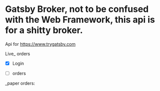 # Gatsby Broker, not to be confused with the Web Framework, this api is for a shitty broker. 

Api for https://www.trygatsby.com 

Live_ orders
- [x] Login
- [ ] orders


_paper orders:
